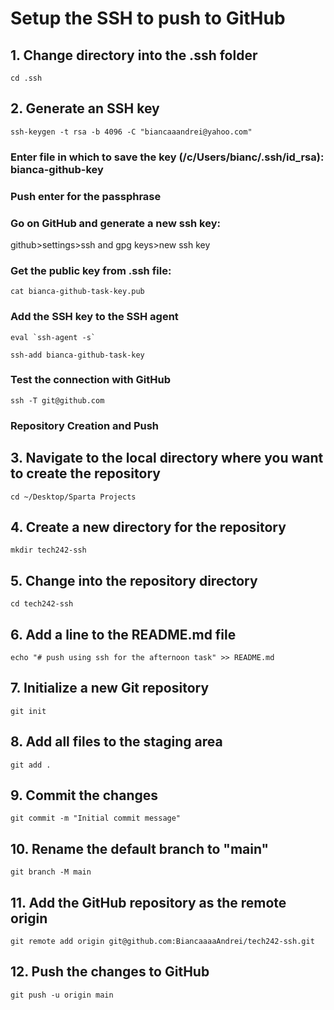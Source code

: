 # Setup the SSH to push to GitHub

## 1. Change directory into the .ssh folder
```
cd .ssh
```

## 2. Generate an SSH key
```
ssh-keygen -t rsa -b 4096 -C "biancaaandrei@yahoo.com"
```
### Enter file in which to save the key (/c/Users/bianc/.ssh/id_rsa): bianca-github-key

### Push enter for the passphrase

### Go on GitHub and generate a new ssh key:
github>settings>ssh and gpg keys>new ssh key

### Get the public key from .ssh file: 
```
cat bianca-github-task-key.pub
```

### Add the SSH key to the SSH agent
```
eval `ssh-agent -s`
```

```
ssh-add bianca-github-task-key
```

### Test the connection with GitHub
```
ssh -T git@github.com
```

### Repository Creation and Push

## 3. Navigate to the local directory where you want to create the repository
```
cd ~/Desktop/Sparta Projects
```

## 4. Create a new directory for the repository
``` 
mkdir tech242-ssh
```

## 5. Change into the repository directory
```
cd tech242-ssh
```

## 6. Add a line to the README.md file
```
echo "# push using ssh for the afternoon task" >> README.md
```

## 7. Initialize a new Git repository
```
git init
```

## 8. Add all files to the staging area
```
git add .
```

## 9. Commit the changes
```
git commit -m "Initial commit message"
```

## 10. Rename the default branch to "main"
```
git branch -M main
```

## 11. Add the GitHub repository as the remote origin
```
git remote add origin git@github.com:BiancaaaaAndrei/tech242-ssh.git
```

## 12. Push the changes to GitHub
```
git push -u origin main
```

